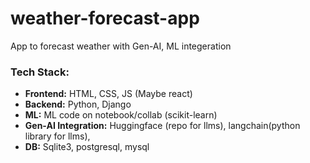 # weather-forecast-app
App to forecast weather with Gen-AI, ML integeration 


### Tech Stack:
- **Frontend:** HTML, CSS, JS (Maybe react)
- **Backend:** Python, Django
- **ML:** ML code on notebook/collab (scikit-learn)
- **Gen-AI Integration:** Huggingface (repo for llms), langchain(python library for llms), 
- **DB:** Sqlite3, postgresql, mysql
